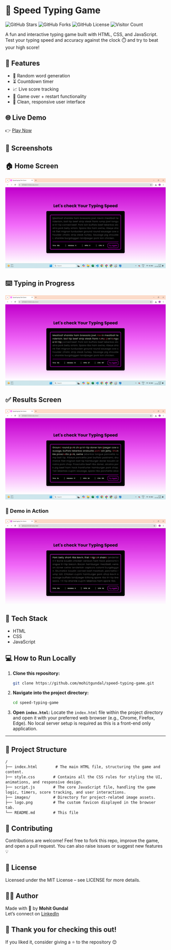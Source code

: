 # 💨 Speed Typing Game

![GitHub Stars](https://img.shields.io/github/stars/mohitgundal/speed-typing-game?style=social)
![GitHub Forks](https://img.shields.io/github/forks/mohitgundal/speed-typing-game?style=social)
![GitHub License](https://img.shields.io/github/license/mohitgundal/speed-typing-game)
![Visitor Count](https://komarev.com/ghpvc/?username=mohitgundal&label=Repo+Views&color=blue)

A fun and interactive typing game built with HTML, CSS, and JavaScript. Test your typing speed and accuracy against the clock ⏱️ and try to beat your high score!

## 🚀 Features

- 🧠 Random word generation
- ⏳ Countdown timer
- 📈 Live score tracking
- 🔄 Game over + restart functionality
- 📱 Clean, responsive user interface

## 🌐 Live Demo
👉 [Play Now](https://mohitgundal.github.io/Speed-Typing-Game/)

## 📸 Screenshots
## 🏠 Home Screen
![Home Screen](./Screenshot1.png)
## ⌨️ Typing in Progress
![Typing in Progress](./Screenshot2.png)
## ✅ Results Screen
![Results Screen](./Screenshot3.png)

### 🎥 Demo in Action
![Speed Typing Demo](./images/demo.gif)

## 🧰 Tech Stack

- HTML
- CSS
- JavaScript

## 💻 How to Run Locally

1. **Clone this repository:**
   ```bash
   git clone https://github.com/mohitgundal/speed-typing-game.git
   ```

2. **Navigate into the project directory:**
   ```bash
   cd speed-typing-game
   ```

3.  **Open `index.html`:**
    Locate the `index.html` file within the project directory and open it with your preferred web browser (e.g., Chrome, Firefox, Edge).
    No local server setup is required as this is a front-end only application.
   ---


## 📁 Project Structure
```plaintext
/
├── index.html        # The main HTML file, structuring the game and content.
├── style.css        # Contains all the CSS rules for styling the UI, animations, and responsive design.
├── script.js        # The core JavaScript file, handling the game logic, timers, score tracking, and user interactions.
├── images/          # Directory for project-related image assets.
├── logo.png         # The custom favicon displayed in the browser tab.
└── README.md        # This file
```


## 🤝 Contributing
Contributions are welcome!
Feel free to fork this repo, improve the game, and open a pull request.
You can also raise issues or suggest new features 💡


## 📜 License
Licensed under the MIT License – see LICENSE for more details.


## 🙋‍♂️ Author
Made with 💙 by **Mohit Gundal**  
Let’s connect on [LinkedIn](https://www.linkedin.com/in/mohitgundal)


## 🙏 Thank you for checking this out!
If you liked it, consider giving a ⭐ to the repository 😊

